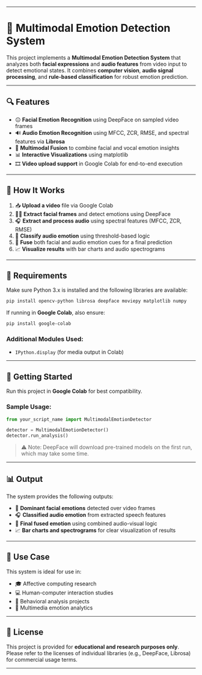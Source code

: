 

---

# 🎥 Multimodal Emotion Detection System

This project implements a **Multimodal Emotion Detection System** that analyzes both **facial expressions** and **audio features** from video input to detect emotional states. It combines **computer vision**, **audio signal processing**, and **rule-based classification** for robust emotion prediction.

---

## 🔍 Features

* 😐 **Facial Emotion Recognition** using DeepFace on sampled video frames
* 🔊 **Audio Emotion Recognition** using MFCC, ZCR, RMSE, and spectral features via **Librosa**
* 🔗 **Multimodal Fusion** to combine facial and vocal emotion insights
* 📊 **Interactive Visualizations** using matplotlib
* 🎞️ **Video upload support** in Google Colab for end-to-end execution

---

## 🧠 How It Works

1. 📥 **Upload a video** file via Google Colab
2. 🧑‍🦱 **Extract facial frames** and detect emotions using DeepFace
3. 🎧 **Extract and process audio** using spectral features (MFCC, ZCR, RMSE)
4. 🧠 **Classify audio emotion** using threshold-based logic
5. 🔄 **Fuse** both facial and audio emotion cues for a final prediction
6. 📈 **Visualize results** with bar charts and audio spectrograms

---

## 📁 Requirements

Make sure Python 3.x is installed and the following libraries are available:

```bash
pip install opencv-python librosa deepface moviepy matplotlib numpy
```

If running in **Google Colab**, also ensure:

```bash
pip install google-colab
```

### Additional Modules Used:

* `IPython.display` (for media output in Colab)

---

## 🚀 Getting Started

Run this project in **Google Colab** for best compatibility.

### Sample Usage:

```python
from your_script_name import MultimodalEmotionDetector

detector = MultimodalEmotionDetector()
detector.run_analysis()
```

> ⚠️ Note: DeepFace will download pre-trained models on the first run, which may take some time.

---

## 📊 Output

The system provides the following outputs:

* 🧠 **Dominant facial emotions** detected over video frames
* 🎧 **Classified audio emotion** from extracted speech features
* 🔄 **Final fused emotion** using combined audio-visual logic
* 📈 **Bar charts and spectrograms** for clear visualization of results

---

## 📌 Use Case

This system is ideal for use in:

* 🎓 Affective computing research
* 💻 Human-computer interaction studies
* 🧍 Behavioral analysis projects
* 🎥 Multimedia emotion analytics

---

## 📄 License

This project is provided for **educational and research purposes only**.
Please refer to the licenses of individual libraries (e.g., DeepFace, Librosa) for commercial usage terms.

---

